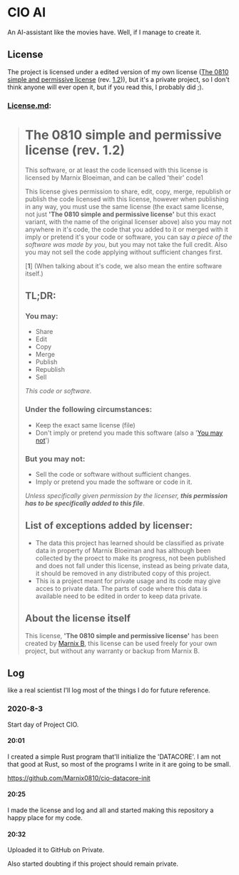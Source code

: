 # CIO AI

An AI-assistant like the movies have. Well, if I manage to create it.

## License

The project is licensed under a edited version of my own license ([The 0810 simple and permissive license](https://github.com/Marnix0810/0810-SPL) (rev. [1.2](https://github.com/Marnix0810/0810-SPL/blob/master/latest-1.2/0810-SPL1.2.md))), but it's a private project, so I don't think anyone will ever open it, but if you read this, I probably did ;).

### [License.md](./License.md):

> # The 0810 simple and permissive license (rev. 1.2)
>
> This software, or at least the code licensed with this license is licensed by Marnix Bloeiman, and can be called 'their' code1
>
> 
>
> This license gives permission to share, edit, copy, merge, republish or publish the code licensed with this license, however when publishing in any way, you must use the same license (the exact same license, not just **'The 0810 simple and permissive license'** but this exact variant, with the name of the original licenser above) also you may not anywhere in it's code, the code that you added to it or merged with it imply or pretend it's your code or software, you can say *a piece of the software was made by you*, but you may not take the full credit. Also you may not sell the code applying without sufficient changes first.
>
> 
>
> [**1**]    (When talking about it's code, we also mean the entire software itself.)
>
> 
>
> ## TL;DR:
>
> ### You may:
>
> - Share
> - Edit
> - Copy
> - Merge
> - Publish
> - Republish
> - Sell
>
> *This code or software.*
>
> ### Under the following circumstances:
>
> - Keep the exact same license (file)
> - Don't imply or pretend you made this software (also a '[You may not](#But-you-may-not-)')
>
> ### But you may not:
>
> - Sell the code or software without sufficient changes.
> - Imply or pretend you made the software or code in it.
>
> *Unless specifically given permission by the licenser, **this permission has to be specifically added to this file***.
>
> ## List of exceptions added by licenser:
>
> - The data this project has learned should be classified as private data in property of Marnix Bloeiman and has although been collected by the proect to make its progress, not been published and does not fall under this license, instead as being private data, it should be removed in any distributed copy of this project.
> - This is a project meant for private usage and its code may give acces to private data. The parts of code where this data is available need to be edited in order to keep data private.
>
> ## About the license itself
>
> This license, **'The 0810 simple and permissive license'** has been created by [Marnix B](https://github.com/Marnix0810), this license can be used freely for your own project, but without any warranty or backup from Marnix B.

## Log

like a real scientist I'll log most of the things I do for future reference.

### 2020-8-3

Start day of Project CIO.

#### 20:01

I created a simple Rust program that'll initialize the 'DATACORE'. I am not that good at Rust, so most of the programs I write in it are going to be small.

https://github.com/Marnix0810/cio-datacore-init

#### 20:25

I made the license and log and all and started making this repository a happy place for my code.

#### 20:32

Uploaded it to GitHub on Private.

Also started doubting  if this project should remain private.

